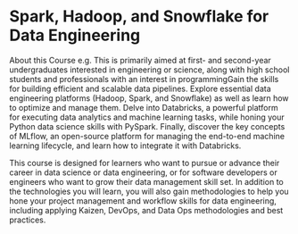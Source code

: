 # Spark, Hadoop, and Snowflake for Data Engineering
About this Course
e.g. This is primarily aimed at first- and second-year undergraduates interested in engineering or science, along with high school students and professionals with an interest in programmingGain the skills for building efficient and scalable data pipelines. Explore essential data engineering platforms (Hadoop, Spark, and Snowflake) as well as learn how to optimize and manage them. Delve into Databricks, a powerful platform for executing data analytics and machine learning tasks, while honing your Python data science skills with PySpark. Finally, discover the key concepts of MLflow, an open-source platform for managing the end-to-end machine learning lifecycle, and learn how to integrate it with Databricks.

This course is designed for learners who want to pursue or advance their career in data science or data engineering, or for software developers or engineers who want to grow their data management skill set. In addition to the technologies you will learn, you will also gain methodologies to help you hone your project management and workflow skills for data engineering, including applying Kaizen, DevOps, and Data Ops methodologies and best practices.
